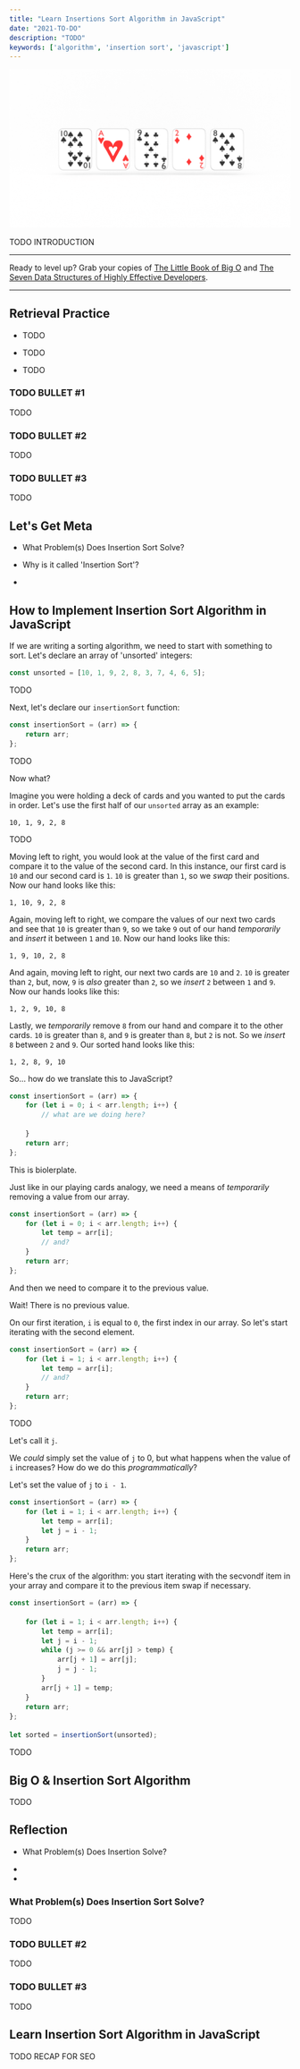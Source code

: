 ```yaml
---
title: "Learn Insertions Sort Algorithm in JavaScript"
date: "2021-TO-DO"
description: "TODO"
keywords: ['algorithm', 'insertion sort', 'javascript']
---
```



![ {{ TODO ALT TEXT }} ](./jarednielsen-algorithm-javascript-insertion-sort.png)


TODO INTRODUCTION

---

Ready to level up? Grab your copies of [The Little Book of Big O](https://gum.co/big-o) and [The Seven Data Structures of Highly Effective Developers](https://gum.co/data-structures).

---


## Retrieval Practice

* TODO

* TODO

* TODO 


### TODO BULLET #1

TODO 


### TODO BULLET #2

TODO


### TODO BULLET #3

TODO


## Let's Get Meta

* What Problem(s) Does Insertion Sort Solve? 

* Why is it called 'Insertion Sort'? 

* 


## How to Implement Insertion Sort Algorithm in JavaScript 

If we are writing a sorting algorithm, we need to start with something to sort. Let's declare an array of 'unsorted' integers:

```js
const unsorted = [10, 1, 9, 2, 8, 3, 7, 4, 6, 5];
```

TODO 

Next, let's declare our `insertionSort` function:

```js 
const insertionSort = (arr) => {
    return arr;
};
```

TODO

Now what?

Imagine you were holding a deck of cards and you wanted to put the cards in order. Let's use the first half of our `unsorted` array as an example:

```
10, 1, 9, 2, 8
```

TODO

Moving left to right, you would look at the value of the first card and compare it to the value of the second card. In this instance, our first card is `10` and our second card is `1`. `10` is greater than `1`, so we _swap_ their positions. Now our hand looks like this: 

```
1, 10, 9, 2, 8
```

Again, moving left to right, we compare the values of our next two cards and see that `10` is greater than `9`, so we take `9` out of our hand _temporarily_ and _insert_ it between `1` and `10`. Now our hand looks like this: 

```
1, 9, 10, 2, 8
```

And again, moving left to right, our next two cards are `10` and `2`. `10` is greater than `2`, but, now, `9` is _also_ greater than `2`, so we _insert_ `2` between `1` and `9`. Now our hands looks like this: 

```
1, 2, 9, 10, 8
```

Lastly, we _temporarily_ remove `8` from our hand and compare it to the other cards. `10` is greater than `8`, and `9` is greater than `8`, but `2` is not. So we _insert_ `8` between `2` and `9`. Our sorted hand looks like this: 

```
1, 2, 8, 9, 10
```

So... how do we translate this to JavaScript? 

```js 
const insertionSort = (arr) => {
    for (let i = 0; i < arr.length; i++) { 
        // what are we doing here?

    }
    return arr;
};
```

This is biolerplate. 



Just like in our playing cards analogy, we need a means of _temporarily_ removing a value from our array. 
```js 
const insertionSort = (arr) => {
    for (let i = 0; i < arr.length; i++) { 
        let temp = arr[i];
        // and? 
    }
    return arr;
};
```

And then we need to compare it to the previous value. 

Wait! There is no previous value. 

On our first iteration, `i` is equal to `0`, the first index in our array. So let's start iterating with the second element. 

```js 
const insertionSort = (arr) => {
    for (let i = 1; i < arr.length; i++) { 
        let temp = arr[i];
        // and? 
    }
    return arr;
};
```

TODO

Let's call it `j`. 

We _could_ simply set the value of `j` to 0, but what happens when the value of `i` increases? How do we do this _programmatically_? 

Let's set the value of `j` to `i - 1`. 

```js 
const insertionSort = (arr) => {
    for (let i = 1; i < arr.length; i++) { 
        let temp = arr[i];
        let j = i - 1; 
    }
    return arr;
};
```



Here's the crux of the algorithm: 
you start iterating with the secvondf item in your array and compare it to the previous item
swap if necessary. 





```js 
const insertionSort = (arr) => {

    for (let i = 1; i < arr.length; i++) {
        let temp = arr[i];
        let j = i - 1;
        while (j >= 0 && arr[j] > temp) {
            arr[j + 1] = arr[j];
            j = j - 1;
        }
        arr[j + 1] = temp;
    }
    return arr;
};

let sorted = insertionSort(unsorted);
```

TODO


## Big O & Insertion Sort Algorithm

TODO 


## Reflection

* What Problem(s) Does Insertion Solve? 

* 

* 


### What Problem(s) Does Insertion Sort Solve?

TODO 


### TODO BULLET #2

TODO


### TODO BULLET #3

TODO


## Learn Insertion Sort Algorithm in JavaScript

TODO RECAP FOR SEO